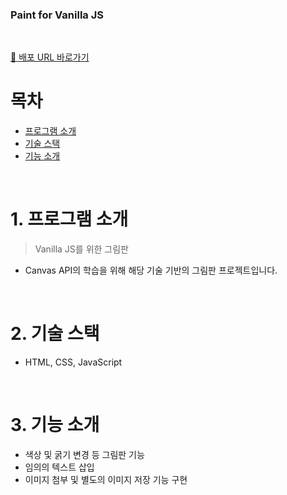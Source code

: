 <div align="left">
 <h3>Paint for Vanilla JS</h3> 
</div>
<br/>

[🚀 배포 URL 바로가기](https://gonasooc.github.io/paint_for_vanillajs/)
<br/>

# 목차

- [프로그램 소개](#1-프로그램-소개)
- [기술 스택](#2-기술-스택)
- [기능 소개](#3-기능-소개)

<br/>

# 1. 프로그램 소개

> Vanilla JS를 위한 그림판

- Canvas API의 학습을 위해 해당 기술 기반의 그림판 프로젝트입니다.

<br/>

# 2. 기술 스택

- HTML, CSS, JavaScript

<br/>

# 3. 기능 소개

- 색상 및 굵기 변경 등 그림판 기능
- 임의의 텍스트 삽입
- 이미지 첨부 및 별도의 이미지 저장 기능 구현
